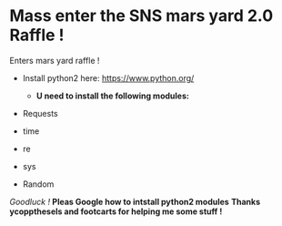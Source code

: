 Mass enter the SNS mars yard 2.0 Raffle !
===
Enters mars yard raffle !

* Install python2  here: https://www.python.org/

   - **U need to install the following modules:**

* Requests

* time

* re

* sys

* Random

_Goodluck !_
**Pleas Google how to intstall python2 modules**
**Thanks ycoppthesels and footcarts for helping me some stuff !**  
